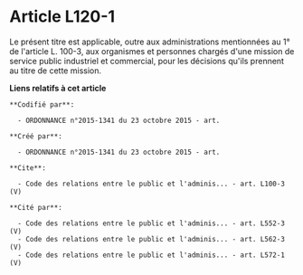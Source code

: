 # Article L120-1

Le présent titre est applicable, outre aux administrations mentionnées au 1° de l'article L. 100-3, aux organismes et
personnes chargés d'une mission de service public industriel et commercial, pour les décisions qu'ils prennent au titre de
cette mission.

**Liens relatifs à cet article**

	**Codifié par**:

	  - ORDONNANCE n°2015-1341 du 23 octobre 2015 - art.

	**Créé par**:

	  - ORDONNANCE n°2015-1341 du 23 octobre 2015 - art.

	**Cite**:

	  - Code des relations entre le public et l'adminis... - art. L100-3 (V)

	**Cité par**:

	  - Code des relations entre le public et l'adminis... - art. L552-3 (V)
	  - Code des relations entre le public et l'adminis... - art. L562-3 (V)
	  - Code des relations entre le public et l'adminis... - art. L572-1 (V)
